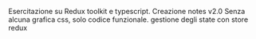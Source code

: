 Esercitazione su Redux toolkit e typescript.
Creazione notes v2.0 
Senza alcuna grafica css, solo codice funzionale.
gestione degli state con store redux 